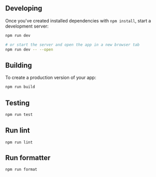 ## Developing

Once you've created installed dependencies with `npm install`, start a development server:

```bash
npm run dev

# or start the server and open the app in a new browser tab
npm run dev -- --open
```

## Building

To create a production version of your app:

```bash
npm run build
```

## Testing
```bash
npm run test
```

## Run lint
```
npm run lint
```

## Run formatter
```
npm run format
```